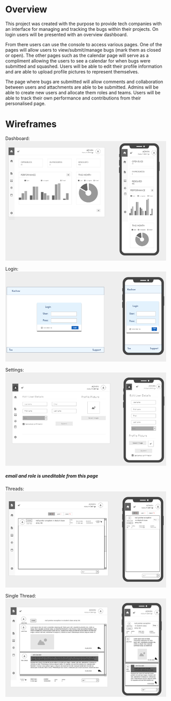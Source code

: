 # Overview
This project was created with the purpose to provide tech companies with an interface for managing and tracking the bugs within their projects. On login users will be presented with an overview dashboard. 

From there users can use the console to access various pages. One of the pages will allow users to view/submit/manage bugs (mark them as closed or open). The other pages such as the calendar page will serve as a compliment allowing the users to see a calendar for when bugs were submitted and squashed. Users will be able to edit their profile information and are able to upload profile pictures to represent themselves. 

The page where bugs are submitted will allow comments and collaboration between users and attachments are able to be submitted. 
Admins will be able to create new users and allocate them roles and teams. Users will be able to track their own performance and contributions from their personalised page.

# Wireframes
Dashboard:
![dashboard](docs/wireframes/dashboard.png)

Login:
![login](docs/wireframes/login-page.png)

Settings:
![settings](docs/wireframes/user-edit-page.png)
##### email and role is uneditable from this page

Threads:
![threads](docs/wireframes/threads-page.png)

Single Thread:
![threads](docs/wireframes/thread.png)